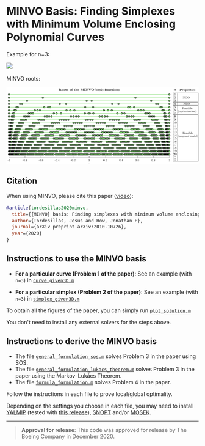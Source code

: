 # MINVO Basis: Finding Simplexes with Minimum Volume Enclosing Polynomial Curves #

Example for n=3:

[![](./imgs/minvo3d.png)](https://www.youtube.com/watch?v=f_JOYud9LUU) 

MINVO roots:

[![](./imgs/MINVO_roots.png)](https://www.youtube.com/watch?v=f_JOYud9LUU) 

## Citation

When using MINVO, please cite this paper ([video](https://youtu.be/x5ORkDCe4O0)):

```bibtex
@article{tordesillas2020minvo,
  title={{MINVO} basis: Finding simplexes with minimum volume enclosing polynomial curves},
  author={Tordesillas, Jesus and How, Jonathan P},
  journal={arXiv preprint arXiv:2010.10726},
  year={2020}
}
```

## Instructions to use the MINVO basis

* **For a particular curve (Problem 1 of the paper)**: See an example (with `n=3`) in [`curve_given3D.m`](https://github.com/mit-acl/minvo/blob/master/src/curve_given3D.m)

* **For a particular simplex  (Problem 2 of the paper)**: See an example (with `n=3`) in [`simplex_given3D.m`](https://github.com/mit-acl/minvo/blob/master/src/simplex_given3D.m)

To obtain all the figures of the paper, you can  simply run [`plot_solution.m`](https://github.com/mit-acl/minvo/blob/master/src/plot_solution.m) 

You don't need to install any external solvers for the steps above.

## Instructions to derive the MINVO basis

* The file [`general_formulation_sos.m`](https://github.com/mit-acl/minvo/blob/master/src/general_formulation_sos.m) solves Problem 3 in the paper using SOS.
* The file [`general_formulation_lukacs_theorem.m`](https://github.com/mit-acl/minvo/blob/master/src/general_formulation_lukacs_theorem.m) solves Problem 3 in the paper using the Markov–Lukács Theorem. 
* The file [`formula_formulation.m`](https://github.com/mit-acl/minvo/blob/master/src/formula_formulation.m) solves Problem 4 in the paper. 

Follow the instructions in each file to prove local/global optimality.

Depending on the settings you choose in each file, you may need to install [YALMIP](https://yalmip.github.io/) (tested with [this release](https://github.com/yalmip/YALMIP/releases/tag/R20200116_hotfix)), [SNOPT](https://ccom.ucsd.edu/~optimizers/) and/or [MOSEK](https://www.mosek.com/). 


---------

> **Approval for release**: This code was approved for release by The Boeing Company in December 2020. 
